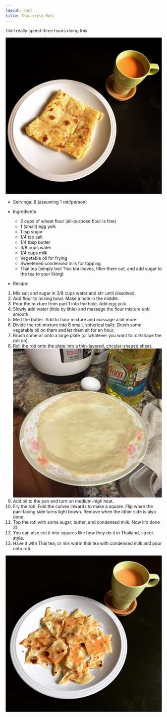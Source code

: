 ```yaml
---
layout: post
title: Thai-style Roti
---
```


Did I really spend three hours doing this

![Thai Roti](/images/thairoti-2.JPG)

* Servings: 8 (assuming 1 roti/person)
* Ingredients
  - 2 cups of wheat flour (all-purpose flour is fine)
  - 1 (small) egg yolk
  - 1 tsp sugar
  - 1/4 tsp salt
  - 1/4 tbsp butter
  - 3/8 cups water
  - 1/4 cups milk
  - Vegetable oil for frying
  - Sweetened condensed milk for topping
  - Thai tea (simply boil Thai tea leaves, filter them out, and add sugar to the tea to your liking)

* Recipe:
1. Mix salt and sugar in 3/8 cups water and stir until dissolved.
2. Add flour to mixing bowl. Make a hole in the middle.
3. Pour the mixture from part 1 into the hole. Add egg yolk.
4. Slowly add water (little by little) and massage the flour mixture until smooth.
5. Melt the butter. Add to flour mixture and massage a bit more.
6. Divide the roti mixture into 8 small, spherical balls. Brush some vegetable oil on them and let them sit for an hour.
7. Brush some oil onto a large plate (or whatever you want to roll/shape the roti on).
8. Roll the roti onto the plate into a thin-layered, circular-shaped sheet.
        ![Thai Roti](/images/thairoti-1.JPG)         
9. Add oil to the pan and turn on medium-high heat.
10. Fry the roti. Fold the curves inwards to make a square. Flip when the pan-facing side turns light brown. Remove when the other side is also done.
11. Top the roti with some sugar, butter, and condensed milk. Now it's done :D
12. You can also cut it into squares like how they do it in Thailand, street-style.
13. Have it with Thai tea, or mix warm thai tea with condensed milk and pour onto roti.

![Thai Roti](/images/thairoti-3.JPG)

